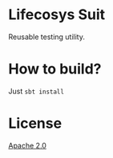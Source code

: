 # Lifecosys Suit

Reusable testing utility.

# How to build?

Just `sbt install`



# License

[Apache 2.0](https://www.apache.ogirg/licenses/LICENSE-2.0.html)